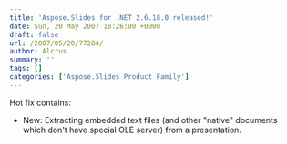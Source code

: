 ```yaml
---
title: 'Aspose.Slides for .NET 2.6.18.0 released!'
date: Sun, 20 May 2007 18:26:00 +0000
draft: false
url: /2007/05/20/77284/
author: Alcrus
summary: ''
tags: []
categories: ['Aspose.Slides Product Family']
---
```


Hot fix contains:  

*   New: Extracting embedded text files (and other "native" documents which don't have special OLE server) from a presentation.








